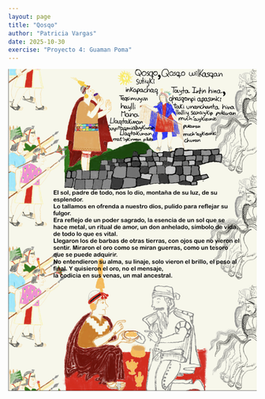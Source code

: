 ```yaml
---
layout: page
title: "Qosqo"
author: "Patricia Vargas"
date: 2025-10-30
exercise: "Proyecto 4: Guaman Poma"
---
```

![image](https://raw.githubusercontent.com/dh-miami/SPA_410_Fall25/refs/heads/main/assets/img/GuamanPoma-Portrait-Michelle.jpg)
